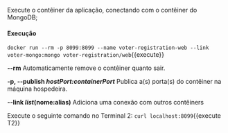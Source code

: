 Execute o contêiner da aplicação, conectando com o contêiner do MongoDB;

#### Execução

`docker run --rm -p 8099:8099 --name voter-registration-web --link voter-mongo:mongo voter-registration/web`{{execute}}

**--rm** Automaticamente remove o contêiner quanto sair.

**-p, --publish *hostPort:containerPort*** Publica a(s) porta(s) do contêiner na máquina hospedeira.

**--link _list_(nome:alias)**  Adiciona uma conexão com outros contêiners

Execute o seguinte comando no Terminal 2: `curl localhost:8099`{{execute T2}}